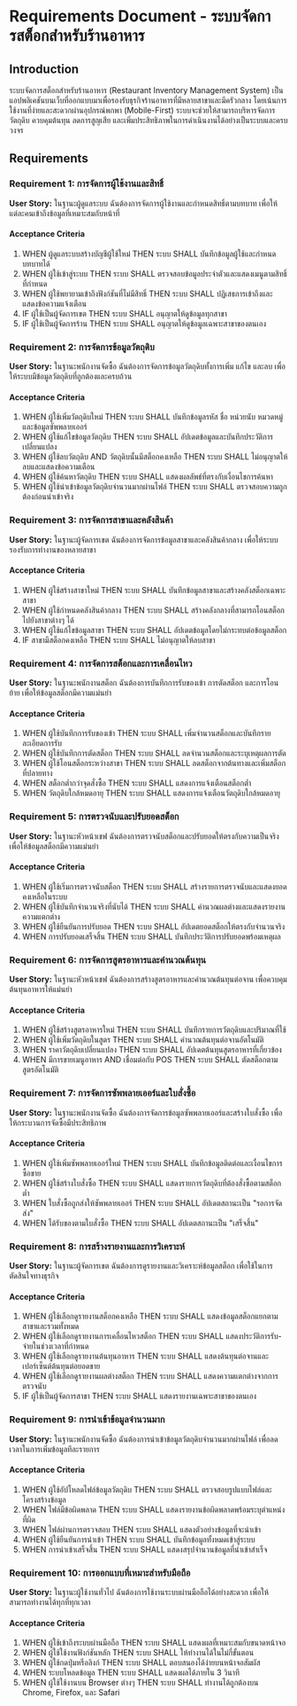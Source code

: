 # Requirements Document - ระบบจัดการสต็อกสำหรับร้านอาหาร

## Introduction

ระบบจัดการสต็อกสำหรับร้านอาหาร (Restaurant Inventory Management System) เป็นแอปพลิเคชันบนเว็บที่ออกแบบมาเพื่อรองรับธุรกิจร้านอาหารที่มีหลายสาขาและมีครัวกลาง โดยเน้นการใช้งานที่ง่ายและสะดวกผ่านอุปกรณ์พกพา (Mobile-First) ระบบจะช่วยให้สามารถบริหารจัดการวัตถุดิบ ควบคุมต้นทุน ลดการสูญเสีย และเพิ่มประสิทธิภาพในการดำเนินงานได้อย่างเป็นระบบและครบวงจร

## Requirements

### Requirement 1: การจัดการผู้ใช้งานและสิทธิ์

**User Story:** ในฐานะผู้ดูแลระบบ ฉันต้องการจัดการผู้ใช้งานและกำหนดสิทธิ์ตามบทบาท เพื่อให้แต่ละคนเข้าถึงข้อมูลที่เหมาะสมกับหน้าที่

#### Acceptance Criteria

1. WHEN ผู้ดูแลระบบสร้างบัญชีผู้ใช้ใหม่ THEN ระบบ SHALL บันทึกข้อมูลผู้ใช้และกำหนดบทบาทได้
2. WHEN ผู้ใช้เข้าสู่ระบบ THEN ระบบ SHALL ตรวจสอบข้อมูลประจำตัวและแสดงเมนูตามสิทธิ์ที่กำหนด
3. WHEN ผู้ใช้พยายามเข้าถึงฟังก์ชันที่ไม่มีสิทธิ์ THEN ระบบ SHALL ปฏิเสธการเข้าถึงและแสดงข้อความแจ้งเตือน
4. IF ผู้ใช้เป็นผู้จัดการเขต THEN ระบบ SHALL อนุญาตให้ดูข้อมูลทุกสาขา
5. IF ผู้ใช้เป็นผู้จัดการร้าน THEN ระบบ SHALL อนุญาตให้ดูข้อมูลเฉพาะสาขาของตนเอง

### Requirement 2: การจัดการข้อมูลวัตถุดิบ

**User Story:** ในฐานะพนักงานจัดซื้อ ฉันต้องการจัดการข้อมูลวัตถุดิบทั้งการเพิ่ม แก้ไข และลบ เพื่อให้ระบบมีข้อมูลวัตถุดิบที่ถูกต้องและครบถ้วน

#### Acceptance Criteria

1. WHEN ผู้ใช้เพิ่มวัตถุดิบใหม่ THEN ระบบ SHALL บันทึกข้อมูลรหัส ชื่อ หน่วยนับ หมวดหมู่ และข้อมูลซัพพลายเออร์
2. WHEN ผู้ใช้แก้ไขข้อมูลวัตถุดิบ THEN ระบบ SHALL อัปเดตข้อมูลและบันทึกประวัติการเปลี่ยนแปลง
3. WHEN ผู้ใช้ลบวัตถุดิบ AND วัตถุดิบนั้นมีสต็อกคงเหลือ THEN ระบบ SHALL ไม่อนุญาตให้ลบและแสดงข้อความเตือน
4. WHEN ผู้ใช้ค้นหาวัตถุดิบ THEN ระบบ SHALL แสดงผลลัพธ์ที่ตรงกับเงื่อนไขการค้นหา
5. WHEN ผู้ใช้นำเข้าข้อมูลวัตถุดิบจำนวนมากผ่านไฟล์ THEN ระบบ SHALL ตรวจสอบความถูกต้องก่อนนำเข้าจริง

### Requirement 3: การจัดการสาขาและคลังสินค้า

**User Story:** ในฐานะผู้จัดการเขต ฉันต้องการจัดการข้อมูลสาขาและคลังสินค้ากลาง เพื่อให้ระบบรองรับการทำงานของหลายสาขา

#### Acceptance Criteria

1. WHEN ผู้ใช้สร้างสาขาใหม่ THEN ระบบ SHALL บันทึกข้อมูลสาขาและสร้างคลังสต็อกเฉพาะสาขา
2. WHEN ผู้ใช้กำหนดคลังสินค้ากลาง THEN ระบบ SHALL สร้างคลังกลางที่สามารถโอนสต็อกไปยังสาขาต่างๆ ได้
3. WHEN ผู้ใช้แก้ไขข้อมูลสาขา THEN ระบบ SHALL อัปเดตข้อมูลโดยไม่กระทบต่อข้อมูลสต็อก
4. IF สาขามีสต็อกคงเหลือ THEN ระบบ SHALL ไม่อนุญาตให้ลบสาขา

### Requirement 4: การจัดการสต็อกและการเคลื่อนไหว

**User Story:** ในฐานะพนักงานสต็อก ฉันต้องการบันทึกการรับของเข้า การตัดสต็อก และการโอนย้าย เพื่อให้ข้อมูลสต็อกมีความแม่นยำ

#### Acceptance Criteria

1. WHEN ผู้ใช้บันทึกการรับของเข้า THEN ระบบ SHALL เพิ่มจำนวนสต็อกและบันทึกรายละเอียดการรับ
2. WHEN ผู้ใช้บันทึกการตัดสต็อก THEN ระบบ SHALL ลดจำนวนสต็อกและระบุเหตุผลการตัด
3. WHEN ผู้ใช้โอนสต็อกระหว่างสาขา THEN ระบบ SHALL ลดสต็อกจากต้นทางและเพิ่มสต็อกที่ปลายทาง
4. WHEN สต็อกต่ำกว่าจุดสั่งซื้อ THEN ระบบ SHALL แสดงการแจ้งเตือนสต็อกต่ำ
5. WHEN วัตถุดิบใกล้หมดอายุ THEN ระบบ SHALL แสดงการแจ้งเตือนวัตถุดิบใกล้หมดอายุ

### Requirement 5: การตรวจนับและปรับยอดสต็อก

**User Story:** ในฐานะหัวหน้าเชฟ ฉันต้องการตรวจนับสต็อกและปรับยอดให้ตรงกับความเป็นจริง เพื่อให้ข้อมูลสต็อกมีความแม่นยำ

#### Acceptance Criteria

1. WHEN ผู้ใช้เริ่มการตรวจนับสต็อก THEN ระบบ SHALL สร้างรายการตรวจนับและแสดงยอดคงเหลือในระบบ
2. WHEN ผู้ใช้บันทึกจำนวนจริงที่นับได้ THEN ระบบ SHALL คำนวณผลต่างและแสดงรายงานความแตกต่าง
3. WHEN ผู้ใช้ยืนยันการปรับยอด THEN ระบบ SHALL อัปเดตยอดสต็อกให้ตรงกับจำนวนจริง
4. WHEN การปรับยอดเสร็จสิ้น THEN ระบบ SHALL บันทึกประวัติการปรับยอดพร้อมเหตุผล

### Requirement 6: การจัดการสูตรอาหารและคำนวณต้นทุน

**User Story:** ในฐานะหัวหน้าเชฟ ฉันต้องการสร้างสูตรอาหารและคำนวณต้นทุนต่อจาน เพื่อควบคุมต้นทุนอาหารให้แม่นยำ

#### Acceptance Criteria

1. WHEN ผู้ใช้สร้างสูตรอาหารใหม่ THEN ระบบ SHALL บันทึกรายการวัตถุดิบและปริมาณที่ใช้
2. WHEN ผู้ใช้เพิ่มวัตถุดิบในสูตร THEN ระบบ SHALL คำนวณต้นทุนต่อจานอัตโนมัติ
3. WHEN ราคาวัตถุดิบเปลี่ยนแปลง THEN ระบบ SHALL อัปเดตต้นทุนสูตรอาหารที่เกี่ยวข้อง
4. WHEN มีการขายเมนูอาหาร AND เชื่อมต่อกับ POS THEN ระบบ SHALL ตัดสต็อกตามสูตรอัตโนมัติ

### Requirement 7: การจัดการซัพพลายเออร์และใบสั่งซื้อ

**User Story:** ในฐานะพนักงานจัดซื้อ ฉันต้องการจัดการข้อมูลซัพพลายเออร์และสร้างใบสั่งซื้อ เพื่อให้กระบวนการจัดซื้อมีประสิทธิภาพ

#### Acceptance Criteria

1. WHEN ผู้ใช้เพิ่มซัพพลายเออร์ใหม่ THEN ระบบ SHALL บันทึกข้อมูลติดต่อและเงื่อนไขการซื้อขาย
2. WHEN ผู้ใช้สร้างใบสั่งซื้อ THEN ระบบ SHALL แสดงรายการวัตถุดิบที่ต้องสั่งซื้อตามสต็อกต่ำ
3. WHEN ใบสั่งซื้อถูกส่งให้ซัพพลายเออร์ THEN ระบบ SHALL อัปเดตสถานะเป็น "รอการจัดส่ง"
4. WHEN ได้รับของตามใบสั่งซื้อ THEN ระบบ SHALL อัปเดตสถานะเป็น "เสร็จสิ้น"

### Requirement 8: การสร้างรายงานและการวิเคราะห์

**User Story:** ในฐานะผู้จัดการเขต ฉันต้องการดูรายงานและวิเคราะห์ข้อมูลสต็อก เพื่อใช้ในการตัดสินใจทางธุรกิจ

#### Acceptance Criteria

1. WHEN ผู้ใช้เลือกดูรายงานสต็อกคงเหลือ THEN ระบบ SHALL แสดงข้อมูลสต็อกแยกตามสาขาและรวมทั้งหมด
2. WHEN ผู้ใช้เลือกดูรายงานการเคลื่อนไหวสต็อก THEN ระบบ SHALL แสดงประวัติการรับ-จ่ายในช่วงเวลาที่กำหนด
3. WHEN ผู้ใช้เลือกดูรายงานต้นทุนอาหาร THEN ระบบ SHALL แสดงต้นทุนต่อจานและเปอร์เซ็นต์ต้นทุนต่อยอดขาย
4. WHEN ผู้ใช้เลือกดูรายงานผลต่างสต็อก THEN ระบบ SHALL แสดงความแตกต่างจากการตรวจนับ
5. IF ผู้ใช้เป็นผู้จัดการสาขา THEN ระบบ SHALL แสดงรายงานเฉพาะสาขาของตนเอง

### Requirement 9: การนำเข้าข้อมูลจำนวนมาก

**User Story:** ในฐานะพนักงานจัดซื้อ ฉันต้องการนำเข้าข้อมูลวัตถุดิบจำนวนมากผ่านไฟล์ เพื่อลดเวลาในการเพิ่มข้อมูลทีละรายการ

#### Acceptance Criteria

1. WHEN ผู้ใช้อัปโหลดไฟล์ข้อมูลวัตถุดิบ THEN ระบบ SHALL ตรวจสอบรูปแบบไฟล์และโครงสร้างข้อมูล
2. WHEN ไฟล์มีข้อผิดพลาด THEN ระบบ SHALL แสดงรายงานข้อผิดพลาดพร้อมระบุตำแหน่งที่ผิด
3. WHEN ไฟล์ผ่านการตรวจสอบ THEN ระบบ SHALL แสดงตัวอย่างข้อมูลที่จะนำเข้า
4. WHEN ผู้ใช้ยืนยันการนำเข้า THEN ระบบ SHALL บันทึกข้อมูลทั้งหมดเข้าสู่ระบบ
5. WHEN การนำเข้าเสร็จสิ้น THEN ระบบ SHALL แสดงสรุปจำนวนข้อมูลที่นำเข้าสำเร็จ

### Requirement 10: การออกแบบที่เหมาะสำหรับมือถือ

**User Story:** ในฐานะผู้ใช้งานทั่วไป ฉันต้องการใช้งานระบบผ่านมือถือได้อย่างสะดวก เพื่อให้สามารถทำงานได้ทุกที่ทุกเวลา

#### Acceptance Criteria

1. WHEN ผู้ใช้เข้าถึงระบบผ่านมือถือ THEN ระบบ SHALL แสดงผลที่เหมาะสมกับขนาดหน้าจอ
2. WHEN ผู้ใช้ใช้งานฟังก์ชันหลัก THEN ระบบ SHALL ให้ทำงานได้ในไม่กี่ขั้นตอน
3. WHEN ผู้ใช้กดปุ่มหรือลิงก์ THEN ระบบ SHALL ตอบสนองได้ง่ายบนหน้าจอสัมผัส
4. WHEN ระบบโหลดข้อมูล THEN ระบบ SHALL แสดงผลได้ภายใน 3 วินาที
5. WHEN ผู้ใช้ใช้งานบน Browser ต่างๆ THEN ระบบ SHALL ทำงานได้ถูกต้องบน Chrome, Firefox, และ Safari
